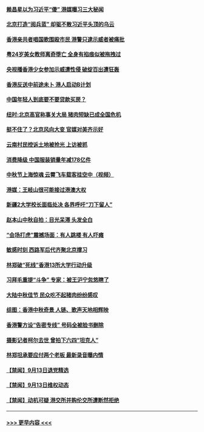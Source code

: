#### [赖昌星以为习近平“傻” 港媒曝习三大秘闻](../pages/prog204/a102665094.md?t=09151401) 
#### [北京打造“阅兵蓝” 却驱不散习近平头顶的乌云](../pages/prog204/a102665072.md?t=09151401) 
#### [香港亲共者唱国歌围殴市民 港警只逮示威者被痛批](../pages/prog204/a102665062.md?t=09151401) 
#### [粤24岁美女教师离奇堕亡 全身有掐痕似被拖拽过](../pages/prog204/a102665046.md?t=09151401) 
#### [央视播香港少女参加示威遭性侵 破绽百出遭狂轰](../pages/prog204/a102665014.md?t=09151401) 
#### [香港反送中前途未卜 港人启动B计划](../pages/prog204/a102665007.md?t=09151401) 
#### [中国年轻人到底要不要贷款买房？](../pages/prog204/a102665002.md?t=09151401) 
#### [纽时:北京高官称事关大局 猪肉短缺已成全国危机](../pages/prog204/a102664890.md?t=09151401) 
#### [挺不住了？北京风向大变 官媒对美齐示好](../pages/prog204/a102664870.md?t=09151401) 
#### [云南村民控诉土地被抢光 上访被抓](../pages/prog204/a102664747.md?t=09151401) 
#### [消费降级 中国服装销量年减178亿件](../pages/prog204/a102664694.md?t=09151401) 
#### [中秋节上海惊魂 云霄飞车载客挂空中（视频）](../pages/prog204/a102664662.md?t=09151401) 
#### [港媒：王岐山很可能接过港澳大权](../pages/prog204/a102664630.md?t=09151401) 
#### [新疆2大学校长面临处决 各界呼吁“刀下留人”](../pages/prog204/a102664627.md?t=09151401) 
#### [赵本山中秋自拍：目光呆滞 头发全白](../pages/prog204/a102664600.md?t=09151401) 
#### [“会场打虎”震撼场面：有人跳楼  有人吓瘫](../pages/prog204/a102664535.md?t=09151401) 
#### [敏感时刻 西路军后代齐聚北京撑习](../pages/prog204/a102664527.md?t=09151401) 
#### [林郑破“死线”香港13所大学行动升级](../pages/prog204/a102664517.md?t=09151401) 
#### [习拜毛重提“斗争” 专家：被王沪宁忽悠瞎了](../pages/prog204/a102664510.md?t=09151401) 
#### [大陆中秋佳节 民众吃不起猪肉纷纷感叹](../pages/prog204/a102664504.md?t=09151401) 
#### [组图：香港中秋奇景 人链、歌声天地相辉映](../pages/prog204/a102664434.md?t=09151401) 
#### [香港警方设“告密专线” 号码全被脸书删除](../pages/prog204/a102664477.md?t=09151401) 
#### [摄影记者柯尔去世 曾拍下六四“坦克人”](../pages/prog204/a102664425.md?t=09151401) 
#### [林郑坦承要应付两个老板 最新录音曝内情](../pages/prog204/a102663698.md?t=09151401) 
#### [【禁闻】9月13日退党精选](../pages/prog204/a102664401.md?t=09151401) 
#### [【禁闻】9月13日维权动态](../pages/prog204/a102664375.md?t=09151401) 
#### [【禁闻】动机可疑 港交所并购伦交所遭断然拒绝](../pages/prog204/a102664261.md?t=09151401) 

----
#### [ >>> 更早内容 <<< ](../indexes/prog204-earlier.md)
